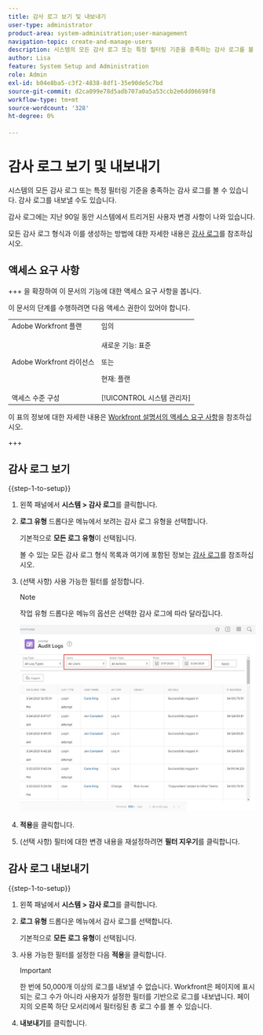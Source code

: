 ```yaml
---
title: 감사 로그 보기 및 내보내기
user-type: administrator
product-area: system-administration;user-management
navigation-topic: create-and-manage-users
description: 시스템의 모든 감사 로그 또는 특정 필터링 기준을 충족하는 감사 로그를 볼 수 있습니다. 감사 로그를 내보낼 수도 있습니다. 감사 로그에는 지난 90일 동안 시스템에서 트리거된 사용자 변경 사항이 나와 있습니다.
author: Lisa
feature: System Setup and Administration
role: Admin
exl-id: b04e8ba5-c3f2-4838-8df1-35e90de5c7bd
source-git-commit: d2ca099e78d5adb707a0a5a53ccb2e6dd06698f8
workflow-type: tm+mt
source-wordcount: '328'
ht-degree: 0%

---
```


# 감사 로그 보기 및 내보내기

<!--
**DON'T DELETE, DRAFT OR HIDE THIS ARTICLE. IT IS LINKED TO THE PRODUCT, THROUGH THE CONTEXT SENSITIVE HELP LINKS. **
-->

시스템의 모든 감사 로그 또는 특정 필터링 기준을 충족하는 감사 로그를 볼 수 있습니다. 감사 로그를 내보낼 수도 있습니다.

감사 로그에는 지난 90일 동안 시스템에서 트리거된 사용자 변경 사항이 나와 있습니다.

모든 감사 로그 형식과 이를 생성하는 방법에 대한 자세한 내용은 [감사 로그](../../../administration-and-setup/add-users/create-and-manage-users/audit-logs.md)를 참조하십시오.

## 액세스 요구 사항

+++ 을 확장하여 이 문서의 기능에 대한 액세스 요구 사항을 봅니다.

이 문서의 단계를 수행하려면 다음 액세스 권한이 있어야 합니다.

<table style="table-layout:auto"> 
 <col> 
 <col> 
 <tbody> 
  <tr> 
   <td role="rowheader">Adobe Workfront 플랜</td> 
   <td>임의</td> 
  </tr> 
  <tr> 
  <tr> 
   <td role="rowheader">Adobe Workfront 라이선스</td> 
   <td><p>새로운 기능: 표준</p>
       <p>또는</p>
       <p>현재: 플랜</p></td>
  </tr> 
  </tr> 
  <tr> 
   <td role="rowheader">액세스 수준 구성</td> 
   <td>[!UICONTROL 시스템 관리자]</td>
  </tr> 
 </tbody> 
</table>

이 표의 정보에 대한 자세한 내용은 [Workfront 설명서의 액세스 요구 사항](/help/quicksilver/administration-and-setup/add-users/access-levels-and-object-permissions/access-level-requirements-in-documentation.md)을 참조하십시오.

+++

## 감사 로그 보기

{{step-1-to-setup}}

1. 왼쪽 패널에서 **시스템 > 감사 로그**&#x200B;를 클릭합니다.
1. **로그 유형** 드롭다운 메뉴에서 보려는 감사 로그 유형을 선택합니다.

   기본적으로 **모든 로그 유형**&#x200B;이 선택됩니다.

   볼 수 있는 모든 감사 로그 형식 목록과 여기에 포함된 정보는 [감사 로그](../../../administration-and-setup/add-users/create-and-manage-users/audit-logs.md)를 참조하십시오.

1. (선택 사항) 사용 가능한 필터를 설정합니다.

   >[!NOTE]
   >
   >작업 유형 드롭다운 메뉴의 옵션은 선택한 감사 로그에 따라 달라집니다.

   ![감사 로그](assets/audit-logs.jpg)

1. **적용**&#x200B;을 클릭합니다.
1. (선택 사항) 필터에 대한 변경 내용을 재설정하려면 **필터 지우기**&#x200B;를 클릭합니다.

## 감사 로그 내보내기

{{step-1-to-setup}}

1. 왼쪽 패널에서 **시스템 > 감사 로그**&#x200B;를 클릭합니다.

1. **로그 유형** 드롭다운 메뉴에서 감사 로그를 선택합니다.

   기본적으로 **모든 로그 유형**&#x200B;이 선택됩니다.

1. 사용 가능한 필터를 설정한 다음 **적용**&#x200B;을 클릭합니다.

   >[!IMPORTANT]
   >
   >한 번에 50,000개 이상의 로그를 내보낼 수 없습니다. Workfront은 페이지에 표시되는 로그 수가 아니라 사용자가 설정한 필터를 기반으로 로그를 내보냅니다. 페이지의 오른쪽 하단 모서리에서 필터링된 총 로그 수를 볼 수 있습니다.

1. **내보내기**&#x200B;를 클릭합니다.
